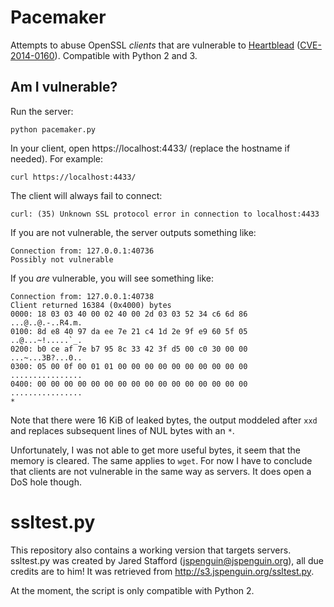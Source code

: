 # Pacemaker
Attempts to abuse OpenSSL *clients* that are vulnerable to [Heartblead][0]
([CVE-2014-0160][1]). Compatible with Python 2 and 3.

## Am I vulnerable?
Run the server:

    python pacemaker.py

In your client, open https://localhost:4433/ (replace the hostname if needed).
For example:

    curl https://localhost:4433/

The client will always fail to connect:

    curl: (35) Unknown SSL protocol error in connection to localhost:4433

If you are not vulnerable, the server outputs something like:

    Connection from: 127.0.0.1:40736
    Possibly not vulnerable

If you *are* vulnerable, you will see something like:

    Connection from: 127.0.0.1:40738
    Client returned 16384 (0x4000) bytes
    0000: 18 03 03 40 00 02 40 00 2d 03 03 52 34 c6 6d 86  ...@..@.-..R4.m.
    0100: 8d e8 40 97 da ee 7e 21 c4 1d 2e 9f e9 60 5f 05  ..@...~!.....`_.
    0200: b0 ce af 7e b7 95 8c 33 42 3f d5 00 c0 30 00 00  ...~...3B?...0..
    0300: 05 00 0f 00 01 01 00 00 00 00 00 00 00 00 00 00  ................
    0400: 00 00 00 00 00 00 00 00 00 00 00 00 00 00 00 00  ................
    *

Note that there were 16 KiB of leaked bytes, the output moddeled after `xxd` and
replaces subsequent lines of NUL bytes with an `*`.

Unfortunately, I was not able to get more useful bytes, it seem that the memory
is cleared. The same applies to `wget`. For now I have to conclude that clients
are not vulnerable in the same way as servers. It does open a DoS hole though.

# ssltest.py
This repository also contains a working version that targets servers. ssltest.py
was created by Jared Stafford (<jspenguin@jspenguin.org>), all due credits are
to him! It was retrieved from http://s3.jspenguin.org/ssltest.py.

At the moment, the script is only compatible with Python 2.

  [0]: http://heartbleed.com/
  [1]: https://cve.mitre.org/cgi-bin/cvename.cgi?name=CVE-2014-0160
